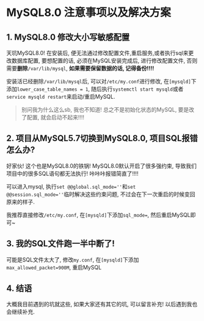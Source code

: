 # MySQL8.0 注意事项以及解决方案

## 1. MySQL8.0 修改大小写敏感配置

天坑MySQL8.0! 在安装后, 便无法通过修改配置文件,重启服务,或者执行sql来更改数据库配置, 要想配置的话, 必须在MySQL安装完成后, 进行修改配置文件, 否则需要**删除**`/var/lib/mysql`, **如果需要保留数据的话, 记得备份!!!!**

安装活已经删除`/var/lib/mysql`后, 可以对`/etc/my.conf`进行修改, 在`[mysqld]`下添加`lower_case_table_names = 1`, 随后执行`systemctl start mysqld`或者`service mysqld restart`来启动/重启MySQL.

> 别问我为什么这么sb, 我也不知道! 总之不是初始化状态的MySQL, 要是改了配置, 就会启动不起来!!!!

## 2. 项目从MySQL5.7切换到MySQL8.0, 项目SQL报错怎么办?

好家伙! 这个也是MySQL8.0的铁锅! MySQL8.0默认开启了很多强约束, 导致我们项目中的很多SQL语句都无法执行! 咔咔咔报错简直了!!!!

可以进入mysql, 执行`set @@global.sql_mode=''`和`set @@session.sql_mode=''`临时解决这些约束问题, 不过会在下一次重启的时候变回原来的样子.

我推荐直接修改`/etc/my.conf`, 在`[mysqld]`下添加`sql_mode=`, 然后重启MySQL即可~

## 3. 我的SQL文件跑一半中断了!

可能是SQL文件太大了, 修改`my.conf`, 在`[mysqld]`下添加`max_allowed_packet=900M`, 重启MySQL

## 4. 结语

大概我目前遇到的坑就这些, 如果大家还有其它的坑, 可以留言补充! 以后遇到我也会继续补充.